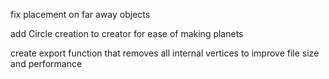fix placement on far away objects

add Circle creation to creator for ease of making planets

create export function that removes all internal vertices to improve file size and performance